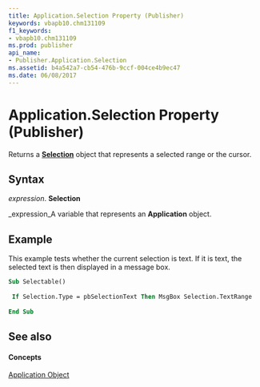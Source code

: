 ```yaml
---
title: Application.Selection Property (Publisher)
keywords: vbapb10.chm131109
f1_keywords:
- vbapb10.chm131109
ms.prod: publisher
api_name:
- Publisher.Application.Selection
ms.assetid: b4a542a7-cb54-476b-9ccf-004ce4b9ec47
ms.date: 06/08/2017
---
```



# Application.Selection Property (Publisher)

Returns a  **[Selection](Publisher.Selection.md)** object that represents a selected range or the cursor.


## Syntax

 _expression_. **Selection**

 _expression_A variable that represents an  **Application** object.


## Example

This example tests whether the current selection is text. If it is text, the selected text is then displayed in a message box.


```vb
Sub Selectable() 
 
 If Selection.Type = pbSelectionText Then MsgBox Selection.TextRange 
 
End Sub
```


## See also


#### Concepts


 [Application Object](Publisher.Application.md)

